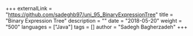 +++
externalLink = "https://github.com/sadeghb97/uni_95_BinaryExpressionTree"
title = "Binary Expression Tree"
description = ""
date = "2018-05-20"
weight = "500"
languages = ["Java"]
tags = []
author = "Sadegh Bagherzadeh"
+++

